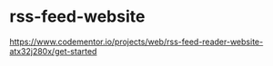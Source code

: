 # rss-feed-website
https://www.codementor.io/projects/web/rss-feed-reader-website-atx32j280x/get-started
